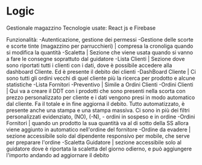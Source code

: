 # Logic

Gestionale magazzino
Tecnologie usate: React js e Firebase

Funzionalità:
-Autenticazione, gestione dei permessi
-Gestione delle scorte e scorte tinte (magazzino per parrucchieri) | compresa la cronoliga quando si modifica la quantità
-Scaletta | Sezione che viene usata quando si vanno a fare le consegne soprattuto dal guidatore
-Lista Clienti | Sezione dove sono riportati tutti i clienti con i dati, dove è possibile accedere alla dashboard Cliente. Ed è presente il debito dei clienti
-DashBoard Cliente | Ci sono tutti gli ordini vecchi di quel cliente più la ricerca per prodotto e alcune statistiche
-Lista Fornitori
-Preventivo  | Simile a Ordini Clienti
-Ordini Clienti | Qui va a creare il DDT con i prodotti che sono presenti nella scorta con prezzo personalizzato per cliente e i dati vengono presi in modo automatico dal cliente. Fa il totale e in fine aggiorna il debito. Tutto automatizzato, è presente anche una stampa e una stampa massiva. Ci sono in più dei filtri personalizzati evidenziato, (NO), (-N), -  ordini in sospeso e in ordine
-Ordini Fornitori | quando un prodotto la sua quantità va al di sotto della SS allora viene aggiunto in automatico nell'ordine del fornitore
-Ordine da evadere | sezione accessibile solo dal dipendente responsivo per mobile, che serve per preparare l'ordine
-Scaletta Guidatore | sezione accessibile solo al guidatore dove è riportata la scaletta del giorno odierno, e può aggiungere l'importo andando ad aggiornare il debito
